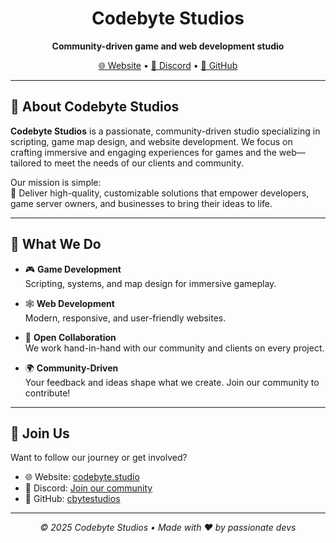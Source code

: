 <h1 align="center">Codebyte Studios</h1>

<p align="center">
  <strong>Community-driven game and web development studio</strong>
</p>

<p align="center">
  <a href="https://codebyte.studio" target="_blank">🌐 Website</a> • 
  <a href="https://discord.gg/yEwUUnP5bK" target="_blank">💬 Discord</a> • 
  <a href="https://github.com/cbytestudios" target="_blank">🐙 GitHub</a>
</p>

---

## 🚀 About Codebyte Studios

**Codebyte Studios** is a passionate, community-driven studio specializing in scripting, game map design, and website development. We focus on crafting immersive and engaging experiences for games and the web—tailored to meet the needs of our clients and community.

Our mission is simple:  
🎯 Deliver high-quality, customizable solutions that empower developers, game server owners, and businesses to bring their ideas to life.

---

## 🧩 What We Do

- 🎮 **Game Development**  
  Scripting, systems, and map design for immersive gameplay.

- 🕸️ **Web Development**  
  Modern, responsive, and user-friendly websites.

- 🤝 **Open Collaboration**  
  We work hand-in-hand with our community and clients on every project.

- 🌍 **Community-Driven**  
  Your feedback and ideas shape what we create. Join our community to contribute!

---

## 📢 Join Us

Want to follow our journey or get involved?

- 🌐 Website: [codebyte.studio](https://codebyte.studio)
- 💬 Discord: [Join our community](https://discord.gg/yEwUUnP5bK)
- 🐙 GitHub: [cbytestudios](https://github.com/cbytestudios)

---


<p align="center">
  <em>© 2025 Codebyte Studios • Made with ❤️ by passionate devs</em>
</p>
